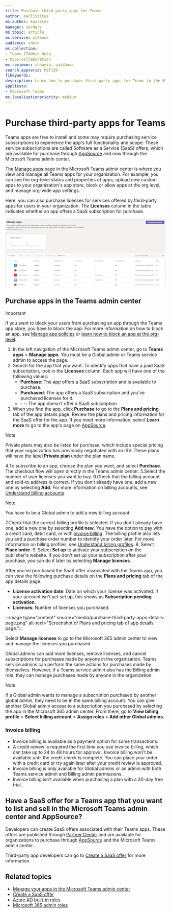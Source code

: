```yaml
---
title: Purchase third-party apps for Teams
author: KarliStites
ms.author: kastites
manager: serdars
ms.topic: article
ms.service: msteams
audience: admin
ms.collection: 
- Teams_ITAdmin_Help
- M365-collaboration
ms.reviewer: chhavib, vaibhava
search.appverid: MET150
f1keywords: 
description: Learn how to purchase third-party apps for Teams in the Microsoft Teams admin center.
appliesto: 
- Microsoft Teams
ms.localizationpriority: medium
---
```

# Purchase third-party apps for Teams

Teams apps are free to install and some may require purchasing service subscriptions to experience the app's full functionality and scope. These service subscriptions are called Software as a Service (SaaS) offers, which are available for purchase through [AppSource](https://appsource.microsoft.com/) and now through the Microsoft Teams admin center.

The [Manage apps](manage-apps.md) page in the Microsoft Teams admin center is where you view and manage all Teams apps for your organization. For example, you can see the org-level status and properties of apps, upload new custom apps to your organization's app store, block or allow apps at the org level, and manage org-wide app settings.

Here, you can also purchase licenses for services offered by third-party apps for users in your organization. The **Licenses** column in the table indicates whether an app offers a SaaS subscription for purchase.

![Screenshot of purchase licenses manage apps page.](media/manage-apps-new-page.png)

## Purchase apps in the Teams admin center

> [!IMPORTANT]
> If you want to block your users from purchasing an app through the Teams app store, you have to block the app. For more information on how to block an app, see [Manage app policies](app-policies.md) or [learn how to block an app at the org-level](manage-apps.md#allow-and-block-apps).

1. In the left navigation of the Microsoft Teams admin center, go to **Teams apps** > **Manage apps**. You must be a Global admin or Teams service admin to access the page.
2. Search for the app that you want. To identify apps that have a paid SaaS subscription, look in the **Licenses** column. Each app will have one of the following values:
    - **Purchase**: The app offers a SaaS subscription and is available to purchase.  
    - **Purchased**: The app offers a SaaS subscription and you've purchased licenses for it.
    - **- -**: The app doesn't offer a SaaS subscription.
3. When you find the app, click **Purchase** to go to the **Plans and pricing** tab of the app details page. Review the plans and pricing information for the SaaS offer for the app. If you need more information, select **Learn more** to go to the app's page on [AppSource](https://appsource.microsoft.com/).

> [!NOTE]
> Private plans may also be listed for purchase, which include special pricing that your organization has previously negotiated with an ISV. These plans will have the label **Private plan** under the plan name.

4.To subscribe to an app, choose the plan you want, and select **Purchase**. The checkout flow will open directly in the Teams admin center.
5.Select the number of user licenses you want to buy.
6.Check that the billing account and sold-to address is correct. If you don't already have one, add a new one by selecting **Add**. For more information on billing accounts, see [Understand billing accounts](/microsoft-365/commerce/manage-billing-accounts).

> [!NOTE]
> You have to be a Global admin to add a new billing account.

7.Check that the correct billing profile is selected. If you don't already have one, add a new one by selecting **Add new**. You have the option to pay with a credit card, debit card, or with [invoice billing](#invoice-billing). The billing profile also lets you add a purchase order number to identify your order later. For more information on billing profiles, see [Understand billing profiles](/microsoft-365/commerce/billing-and-payments/manage-billing-profiles).
8. Select **Place order**.
9. Select **Set up** to activate your subscription on the publisher's website. If you don't set up your subscription after your purchase, you can do it later by selecting **Manage licenses**.

After you've purchased the SaaS offer associated with the Teams app, you can view the following purchase details on the **Plans and pricing** tab of the app details page.

- **License activation date**: Date on which your license was activated. If your account isn't yet set up, this shows as **Subscription pending activation**.
- **Licenses**: Number of licenses you purchased.

:::image type="content" source="media/purchase-third-party-apps-details-page.png" alt-text="Screenshot of Plans and pricing tab of app details page.":::

Select **Manage licenses** to go to the Microsoft 365 admin center to view and manage the licenses you purchased.

Global admins can add more licenses, remove licenses, and cancel subscriptions for purchases made by anyone in the organization. Teams service admins can perform the same actions for purchases made by themselves. However, if a Teams service admin also has the Billing admin role, they can manage purchases made by anyone in the organization.

> [!NOTE]
> If a Global admin wants to manage a subscription purchased by another global admin, they need to be in the same billing account. You can give another Global admin access to a subscription you purchased by selecting the app in the Microsoft 365 admin center. From there, go to **View billing profile** > **Select billing account** > **Assign roles** > **Add other Global admins**.

### Invoice billing

- Invoice billing is available as a payment option for some transactions.
- A credit review is required the first time you use invoice billing, which can take up to 24 to 48 hours for approval. Invoice billing won't be available until the credit check is complete. You can place your order with a credit card or try again later after your credit review is approved.
- Invoice billing is only available for Global admins or an admin with both Teams service admin and Billing admin permissions.
- Invoice billing isn't available when purchasing a plan with a 30-day free trial.

## Have a SaaS offer for a Teams app that you want to list and sell in the Microsoft Teams admin center and AppSource?

Developers can create SaaS offers associated with their Teams apps. These offers are published through [Partner Center](https://partner.microsoft.com) and are available for organizations to purchase through [AppSource](https://appsource.microsoft.com/) and the Microsoft Teams admin center.

Third-party app developers can go to [Create a SaaS offer](/azure/marketplace/partner-center-portal/create-new-saas-offer) for more information.

## Related topics

- [Manage your apps in the Microsoft Teams admin center](manage-apps.md)
- [Create a SaaS offer](/azure/marketplace/partner-center-portal/create-new-saas-offer)
- [Azure AD built-in roles](/azure/active-directory/roles/permissions-reference)
- [Microsoft 365 admin roles](/microsoft-365/admin/add-users/about-admin-roles)
